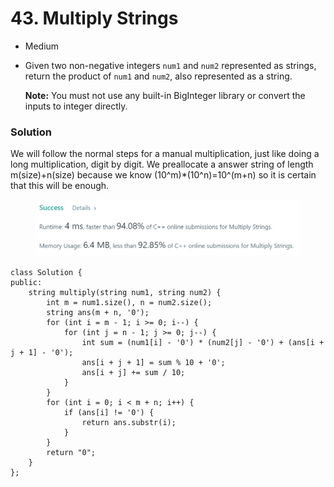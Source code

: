 # 43. Multiply Strings

* Medium
*   Given two non-negative integers `num1` and `num2` represented as strings, return the product of `num1` and `num2`, also represented as a string.

    **Note:** You must not use any built-in BigInteger library or convert the inputs to integer directly.

### Solution

We will follow the normal steps for a manual multiplication, just like doing a long multiplication, digit by digit. We preallocate a answer string of length m(size)+n(size) because we know (10^m)\*(10^n)=10^(m+n) so it is certain that this will be enough.&#x20;

<figure><img src="../.gitbook/assets/image.png" alt=""><figcaption></figcaption></figure>

```
class Solution {
public:
    string multiply(string num1, string num2) {
        int m = num1.size(), n = num2.size();
        string ans(m + n, '0');
        for (int i = m - 1; i >= 0; i--) {
            for (int j = n - 1; j >= 0; j--) {
                int sum = (num1[i] - '0') * (num2[j] - '0') + (ans[i + j + 1] - '0');
                ans[i + j + 1] = sum % 10 + '0';
                ans[i + j] += sum / 10;
            }
        }
        for (int i = 0; i < m + n; i++) {
            if (ans[i] != '0') {
                return ans.substr(i);
            }
        }
        return "0";
    }
};
```
